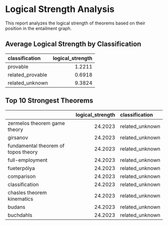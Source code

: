 # Logical Strength Analysis

This report analyzes the logical strength of theorems based on their position in the entailment graph.

## Average Logical Strength by Classification

| classification   |   logical_strength |
|:-----------------|-------------------:|
| provable         |             1.2211 |
| related_provable |             0.6918 |
| related_unknown  |             9.3824 |

## Top 10 Strongest Theorems

|                                     |   logical_strength | classification   |
|:------------------------------------|-------------------:|:-----------------|
| zermelos theorem game theory        |            24.2023 | related_unknown  |
| girsanov                            |            24.2023 | related_unknown  |
| fundamental theorem of topos theory |            24.2023 | related_unknown  |
| full-employment                     |            24.2023 | related_unknown  |
| fueterpólya                         |            24.2023 | related_unknown  |
| comparison                          |            24.2023 | related_unknown  |
| classification                      |            24.2023 | related_unknown  |
| chasles theorem kinematics          |            24.2023 | related_unknown  |
| budans                              |            24.2023 | related_unknown  |
| buchdahls                           |            24.2023 | related_unknown  |

